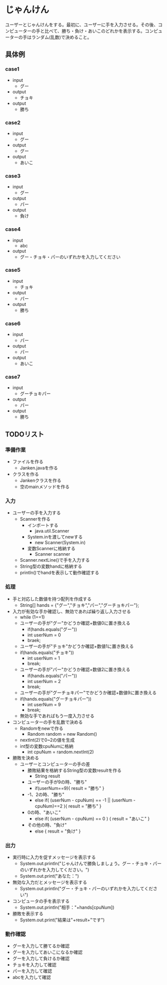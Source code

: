 # じゃんけん
ユーザーとじゃんけんをする。最初に、ユーザーに手を入力させる。その後、コンピューターの手と比べて、勝ち・負け・あいこのどれかを表示する。コンピューターの手はランダム(乱数)で決めること。

## 具体例
### case1
- input
  - グー
- output
  - チョキ
- output
  - 勝ち

### case2
- input
  - グー
- output
  - グー
- output
  - あいこ

### case3
- input
  - グー
- output
  - パー
- output
  - 負け

### case4
- input
  - abc
- output
  - グー・チョキ・パーのいずれかを入力してください
### case5
- input
  - チョキ
- output
  - パー
- output
  - 勝ち
 
### case6
- input
  - パー
- output
  - パー
- output
  - あいこ

### case7
- input
  - グーチョキパー
- output
  - パー
- output
  - 勝ち
 
## TODOリスト
### 準備作業
- ファイルを作る
  - Janken.javaを作る
- クラスを作る
  - Jankenクラスを作る
  - 空のmainメソッドを作る

### 入力
- ユーザーの手を入力する
  - Scannerを作る
    - インポートする
      - java.util.Scanner
    - System.inを渡してnewする
      - new Scanner(System.in)
    - 変数Scannerに格納する
      - Scanner scanner  
  - Scanner.nextLine()で手を入力する
  - String型の変数handに格納する
  - println()でhandを表示して動作確認する

### 処理
- 手と対応した数値を持つ配列を作成する
  - String[] hands = {"グー","チョキ","パー","グーチョキパー"};
- 入力が有効な手か確認し、無効であれば繰り返し入力させる
  - while (1==1)
  - ユーザーの手が"グー"かどうか確認+数値0に置き換える
    - if(hands.equals("グー"))
     - int userNum = 0
     - braek;
  - ユーザーの手が"チョキ"かどうか確認+数値1に置き換える
   - if(hands.equals("チョキ"))
     - int userNum = 1
     - break;
  - ユーザーの手が"パー"かどうか確認+数値2に置き換える
    - if(hands.equals("パー"))
     - int userNum = 2
     - break;
  - ユーザーの手が"グーチョキパー"でかどうか確認+数値9に置き換える
   - if(hands.equals("グーチョキパー"))
     - int userNum = 9
     - break;
  - 無効な手であればもう一度入力させる
- コンピューターの手を乱数で決める
  - Randomをnewで作る
    - Random random = new Random()
  - nextInt(2)で0~2の値を生成
  - int型の変数cpuNumに格納
    - int cpuNum = random.nextInt(2)
- 勝敗を決める
  - ユーザーとコンピューターの手の差
    - 勝敗結果を格納するString型の変数resultを作る
      - String result
    - ユーザーの手が9の時、"勝ち"
      - if(userNum==9){ result = "勝ち" }
    - -1、2の時、"勝ち"
      - else if( (userNum - cpuNum) == -1 || (userNum - cpuNum)==2 ){ result = "勝ち" }
    - 0の時、"あいこ"
      - else if( (userNum - cpuNum) == 0 ) { result = "あいこ" }
    - その他の時、"負け"
      - else { result = "負け" }

### 出力
- 実行時に入力を促すメッセージを表示する
  - System.out.println("じゃんけんで勝負しましょう。グー・チョキ・パーのいずれかを入力してください。")
  - System.out.print("あなた：")
- 無効な入力だとメッセージを表示する
  - System.out.println("グー・チョキ・パーのいずれかを入力してください")
- コンピュータの手を表示する
  - System.out.println("相手："+hands[cpuNum])
- 勝敗を表示する
  - System.out.print("結果は"+result+"です")
  
### 動作確認
- グーを入力して勝てるか確認
- グーを入力してあいこになるか確認
- グーを入力して負けるか確認
- チョキを入力して確認
- パーを入力して確認
- abcを入力して確認


